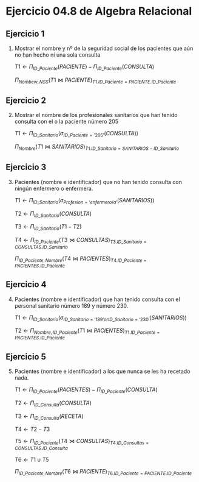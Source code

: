 # Ejercicio 04.8 de Algebra Relacional

## Ejercicio 1

1. Mostrar el nombre y nº de la seguridad social de los pacientes que aún no han hecho ni una sola consulta

    $T1 \leftarrow \Pi_{ID\_Paciente} \left(PACIENTE\right) - \Pi_{ID\_Paciente} \left(CONSULTA\right)$

    $\Pi_{Nombew, NSS} \left(T1 \bowtie PACIENTE\right)_{T1.ID\_Paciente = PACIENTE.ID\_Paciente}$


## Ejercicio 2

2. Mostrar el nombre de los profesionales sanitarios que han tenido consulta con el o la paciente número 205

    $T1 \leftarrow \Pi_{ID\_Sanitario} \left(\sigma_{ID\_Paciente = '205'} (CONSULTA)\right)$

    $\Pi_{Nombre} \left(T1 \bowtie SANITARIOS\right)_{T1.ID\_Sanitario = SANITARIOS-ID\_Sanitario}$


## Ejercicio 3

3. Pacientes (nombre e identificador) que no han tenido consulta con ningún enfermero o enfermera.

    $T1 \leftarrow \Pi_{ID\_Sanitario} \left(\sigma_{Profesion = 'enfermero/a'} (SANITARIOS)\right)$

    $T2 \leftarrow \Pi_{ID\_Sanitario} \left(CONSULTA\right)$

    $T3 \leftarrow \Pi_{ID\_Sanitario} \left(T1 - T2\right)$
    <!-- No son enfermeros, pero si han tenido consulta. -->
    
    $T4 \leftarrow \Pi_{ID\_Paciente} \left(T3 \bowtie CONSULTAS\right)_{T3.ID\_Sanitario = CONSULTAS.ID\_Sanitario}$

    $\Pi_{ID\_Paciente, Nombre} \left(T4 \bowtie PACIENTES\right)_{T4.ID\_Paciente = PACIENTES.ID\_Paciente}$


## Ejercicio 4

4. Pacientes (nombre e identificador) que han tenido consulta con el personal sanitario número 189 y número 230.

    $T1 \leftarrow \Pi_{ID\_Sanitario} \left(\sigma_{ID\_Sanitario = '189' or ID\_Sanitario = '230'} (SANITARIOS)\right)$

    $T2 \leftarrow \Pi_{Nombre, ID\_Paciente} \left(T1 \bowtie PACIENTES\right)_{T1.ID\_Paciente = PACIENTES.ID\_Paciente}$


## Ejercicio 5
5. Pacientes (nombre e identificador) a los que nunca se les ha recetado nada.

    $T1 \leftarrow \Pi_{ID\_Paciente} \left(PACIENTES\right) - \Pi_{ID\_Paciente} \left(CONSULTA\right)$

    $T2 \leftarrow \Pi_{ID\_Consulta} \left(CONSULTA\right)$

    $T3 \leftarrow \Pi_{ID\_Consulta} \left(RECETA\right)$

    $T4 \leftarrow T2 - T3$ <!-- Consultas SIN Receta -->

    $T5 \leftarrow \Pi_{ID\_Paciente} \left(T4 \bowtie CONSULTAS\right)_{T4.ID\_Consultas = CONSULTAS.ID\_Consulta}$

    $T6 \leftarrow T1 \cup T5$

    $\Pi_{ID\_Paciente, Nombre} \left(T6 \bowtie PACIENTE\right)_{T6.ID\_Paciente = PACIENTE.ID\_Paciente}$